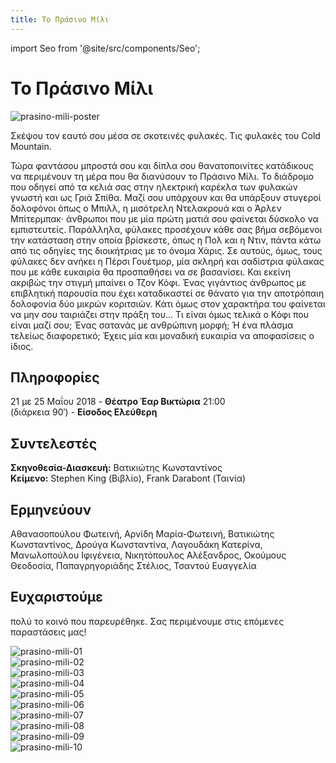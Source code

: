 ```yaml
---
title: Το Πράσινο Μίλι
---
```

import Seo from '@site/src/components/Seo';

<Seo 
  title="Το Πράσινο Μίλι"
  description="Μια θεατρική διασκευή του κλασικού έργου 'Το Πράσινο Μίλι', εμπνευσμένη από το βιβλίο του Stephen King. Ζήσε την ένταση και το δράμα μέσα στις φυλακές του Cold Mountain."
  image="https://theatrikiopa.vercel.app/img/prasino-mili/poster.jpg"
  imageAlt="Αφίσα της παράστασης Το Πράσινο Μίλι"
  url="https://theatrikiopa.vercel.app/parastaseis/2018/prasino-mili"
/>

# Το Πράσινο Μίλι
![prasino-mili-poster](/img/prasino-mili/poster.jpg)

Σκέψου τον εαυτό σου μέσα σε σκοτεινές φυλακές. Τις φυλακές του Cold Mountain.

Τώρα φαντάσου μπροστά σου και δίπλα σου θανατοποινίτες κατάδικους να περιμένουν τη μέρα που θα διανύσουν το Πράσινο Μίλι. Το διάδρομο που οδηγεί από τα κελιά σας στην ηλεκτρική καρέκλα των φυλακών γνωστή και ως Γριά Σπίθα. Μαζί σου υπάρχουν και θα υπάρξουν στυγεροί δολοφόνοι όπως ο Μπιλλ, η μισότρελη Ντελακρουά και ο Άρλεν Μπίτερμπακ· άνθρωποι που με μία πρώτη ματιά σου φαίνεται δύσκολο να εμπιστευτείς. Παράλληλα, φύλακες προσέχουν κάθε σας βήμα σεβόμενοι την κατάσταση στην οποία βρίσκεστε, όπως η Πολ και η Ντιν, πάντα κάτω από τις οδηγίες της διοικήτριας με το όνομα Χάρις. Σε αυτούς, όμως, τους φύλακες δεν ανήκει η Πέρσι Γουέτμορ, μία σκληρή και σαδίστρια φύλακας που με κάθε ευκαιρία θα προσπαθήσει να σε βασανίσει. Και εκείνη ακριβώς την στιγμή μπαίνει ο Τζον Κόφι. Ένας γιγάντιος άνθρωπος με επιβλητική παρουσία που έχει καταδικαστεί σε θάνατο για την αποτρόπαιη δολοφονία δύο μικρών κοριτσιών. Κάτι όμως στον χαρακτήρα του φαίνεται να μην σου ταιριάζει στην πράξη του… Τι είναι όμως τελικά ο Κόφι που είναι μαζί σου; Ένας σατανάς με ανθρώπινη μορφή; Ή ένα πλάσμα τελείως διαφορετικό; Έχεις μία και μοναδική ευκαιρία να αποφασίσεις ο ίδιος.

## Πληροφορίες
21 με 25 Μαΐου 2018 - **Θέατρο Έαρ Βικτώρια** 21:00  
(διάρκεια 90′) - **Είσοδος Ελεύθερη**

## Συντελεστές
**Σκηνοθεσία-Διασκευή:** Βατικιώτης Κωνσταντίνος  
**Κείμενο:** Stephen King (Βιβλίο), Frank Darabont (Ταινία)

## Ερμηνεύουν
Αθανασοπούλου Φωτεινή, Αρνίδη Μαρία-Φωτεινή, Βατικιώτης Κωνσταντίνος, Δρούγα Κωνσταντίνα, Λαγουδάκη Κατερίνα, Μανωλοπούλου Ιφιγένεια, Νικητόπουλος Αλέξανδρος, Οκούμους Θεοδοσία, Παπαγρηγοριάδης Στέλιος, Τσαντού Ευαγγελία

## Ευχαριστούμε 
πολύ το κοινό που παρευρέθηκε. Σας περιμένουμε στις επόμενες παραστάσεις μας!

![prasino-mili-01](/img/prasino-mili/01.jpg)  
![prasino-mili-02](/img/prasino-mili/02.jpg)  
![prasino-mili-03](/img/prasino-mili/03.jpg)  
![prasino-mili-04](/img/prasino-mili/04.jpg)  
![prasino-mili-05](/img/prasino-mili/05.jpg)  
![prasino-mili-06](/img/prasino-mili/06.jpg)  
![prasino-mili-07](/img/prasino-mili/07.jpg)  
![prasino-mili-08](/img/prasino-mili/08.jpg)  
![prasino-mili-09](/img/prasino-mili/09.jpg)  
![prasino-mili-10](/img/prasino-mili/10.jpg)
